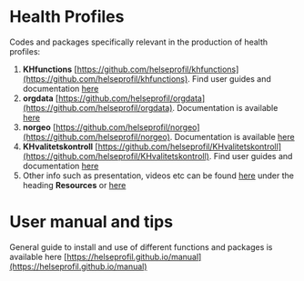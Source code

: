 # Health Profiles

Codes and packages specifically relevant in the production of health profiles:

1. **KHfunctions** [https://github.com/helseprofil/khfunctions](https://github.com/helseprofil/khfunctions). Find user guides and documentation [here](https://helseprofil.github.io/faq-khfunctions.html)
2. **orgdata** [https://github.com/helseprofil/orgdata](https://github.com/helseprofil/orgdata). Documentation is available [here](https://helseprofil.github.io/orgdata/)
3. **norgeo** [https://github.com/helseprofil/norgeo](https://github.com/helseprofil/norgeo). Documentation is available [here](https://helseprofil.github.io/norgeo/)
4. **KHvalitetskontroll** [https://github.com/helseprofil/KHvalitetskontroll](https://github.com/helseprofil/KHvalitetskontroll). Find user guides and documentation [here](https://helseprofil.github.io/faq-khvalitetskontroll.html)
5. Other info such as presentation, videos etc can be found [here](https://helseprofil.github.io/orgdata/#resources) under the heading **Resources** or [here](https://bit.ly/ybk-git)

# User manual and tips
General guide to install and use of different functions and packages is available here [https://helseprofil.github.io/manual](https://helseprofil.github.io/manual)
